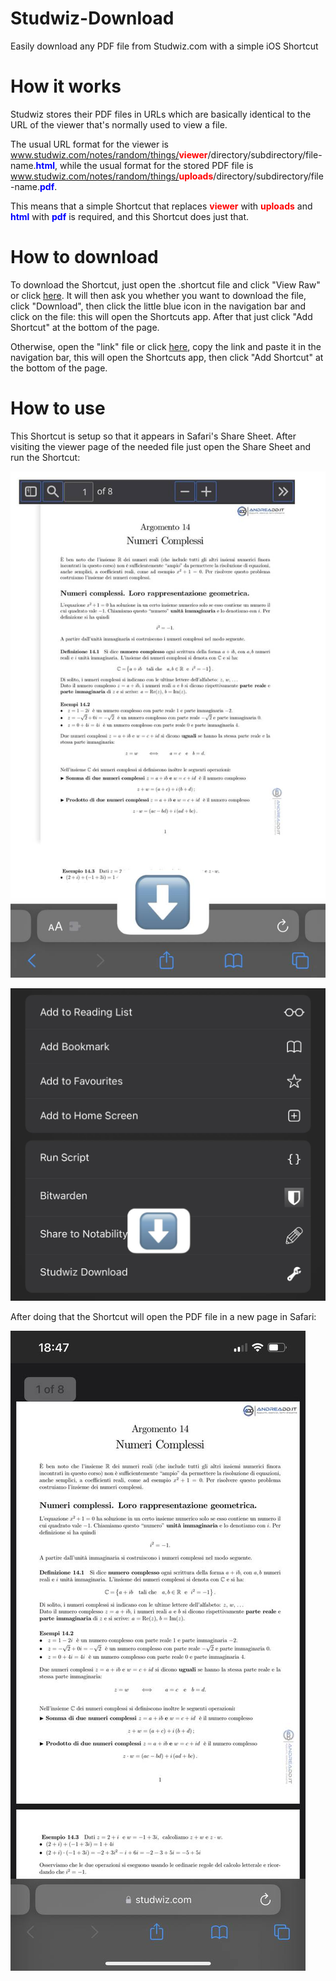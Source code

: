 # Studwiz-Download
Easily download any PDF file from Studwiz.com with a simple iOS Shortcut

# How it works
Studwiz stores their PDF files in URLs which are basically identical to the URL of the viewer that's normally used to view a file. 

The usual URL format for the viewer is www.studwiz.com/notes/random/things/<span style="color:red">**viewer**</span>/directory/subdirectory/file-name.<span style="color:blue">**html**</span>, while the usual format for the stored PDF file is www.studwiz.com/notes/random/things/<span style="color:red">**uploads**</span>/directory/subdirectory/file-name.<span style="color:blue">**pdf**</span>.

This means that a simple Shortcut that replaces <span style="color:red">**viewer**</span> with <span style="color:red">**uploads**</span> and <span style="color:blue">**html**</span> with <span style="color:blue">**pdf**</span> is required, and this Shortcut does just that.

# How to download

To download the Shortcut, just open the .shortcut file and click "View Raw" or click [here](https://github.com/Andreag00/Studwiz-Download/releases/download/v1.0.0/Studwiz-Download.shortcut). It will then ask you whether you want to download the file, click "Download", then click the little blue icon in the navigation bar and click on the file: this will open the Shortcuts app. After that just click "Add Shortcut" at the bottom of the page.

Otherwise, open the "link" file or click [here](https://raw.githubusercontent.com/Andreag00/Studwiz-Download/main/link), copy the link and paste it in the navigation bar, this will open the Shortcuts app, then click "Add Shortcut" at the bottom of the page.

# How to use

This Shortcut is setup so that it appears in Safari's Share Sheet. After visiting the viewer page of the needed file just open the Share Sheet and run the Shortcut:

![An example of the viewer page and how to open the Share Sheet](https://raw.githubusercontent.com/Andreag00/Studwiz-Download/main/README-Screenshots/Viewer-Page.jpg)

![Executing the Shortcut from the Share Sheet](https://raw.githubusercontent.com/Andreag00/Studwiz-Download/main/README-Screenshots/Share-Sheet.jpg)

After doing that the Shortcut will open the PDF file in a new page in Safari:

![Downloaded PDF](https://raw.githubusercontent.com/Andreag00/Studwiz-Download/main/README-Screenshots/Downloaded-PDF.jpg)